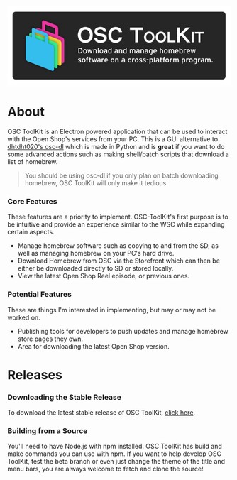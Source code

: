 ![OSC ToolKit](https://github.com/caution3/OSC-ToolKit/raw/master/osc-ghbanner.png)

# About
OSC ToolKit is an Electron powered application that can be used to interact with the Open Shop's services from your PC. This is a GUI alternative to [dhtdht020's osc-dl](https://github.com/dhtdht020/osc-dl) which is made in Python and is **great** if you want to do some advanced actions such as making shell/batch scripts that download a list of homebrew.
> You should be using osc-dl if you only plan on batch downloading homebrew, OSC ToolKit will only make it tedious.

### Core Features
These features are a priority to implement. OSC-ToolKit's first purpose is to be intuitive and provide an experience similar to the WSC while expanding certain aspects.
- Manage homebrew software such as copying to and from the SD, as well as managing homebrew on your PC's hard drive.
- Download Homebrew from OSC via the Storefront which can then be either be downloaded directly to SD or stored locally.
- View the latest Open Shop Reel episode, or previous ones.

### Potential Features
These are things I'm interested in implementing, but may or may not be worked on.
- Publishing tools for developers to push updates and manage homebrew store pages they own.
- Area for downloading the latest Open Shop version.

# Releases
### Downloading the Stable Release
To download the latest stable release of OSC ToolKit, [click here](https://github.com/caution3/OSC-ToolKit/releases).

### Building from a Source
You'll need to have Node.js with npm installed. OSC ToolKit has build and make commands you can use with npm.
If you want to help develop OSC ToolKit, test the beta branch or even just change the theme of the title and menu bars, you are always welcome to fetch and clone the source!
